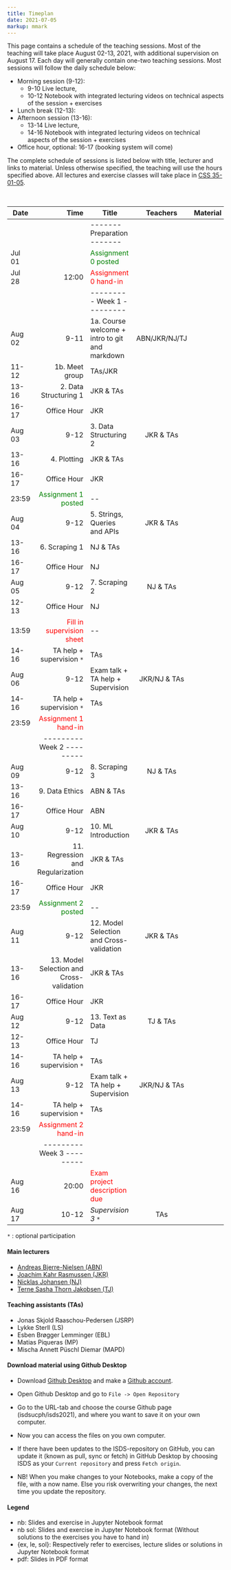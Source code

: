 ```yaml
---
title: Timeplan
date: 2021-07-05
markup: mmark
---
```


This page contains a schedule of the teaching sessions. Most of the teaching will take place August 02-13, 2021, with additional supervision on August 17. Each day will generally contain one-two teaching sessions. Most sessions will follow the daily schedule below:

- Morning session (9-12):
  - 9-10 Live lecture,
  - 10-12 Notebook with integrated lecturing videos on technical aspects of the session + exercises
- Lunch break (12-13):
- Afternoon session (13-16):
  - 13-14 Live lecture,
  - 14-16 Notebook with integrated lecturing videos on technical aspects of the session + exercises
- Office hour, optional: 16-17 (booking system will come)


The complete schedule of sessions is listed below with title, lecturer and links to material. Unless otherwise specified, the teaching will use the hours specified above. 
All lectures and exercise classes will take place in [CSS 35-01-05](https://socialsciences.ku.dk/contact/howtofindus/). 

<br />

Date  | Time  | Title | Teachers | Material
------|------:|-------|:--------:|:------
      |        | -------   Preparation  ------- | |
Jul 01|        |  <font color="green">Assignment 0 posted</font>   |  | 
Jul 28|  12:00 | <font color="red">Assignment 0 hand-in</font>  |  |  
      |       | ---------   Week 1  --------- | | |
Aug 02|  9-11 | 1a. Course welcome + intro to git and markdown | ABN/JKR/NJ/TJ |  
 | 11-12 | 1b. Meet group  | TAs/JKR |  
 | 13-16 | 2. Data Structuring 1 | JKR & TAs|
 | 16-17 | Office Hour | JKR |  
Aug 03|  9-12 | 3. Data Structuring 2 | JKR & TAs| 
 | 13-16 | 4. Plotting | JKR & TAs| 
 | 16-17 | Office Hour | JKR |
 | 23:59 |  <font color="green">Assignment 1 posted</font>   |--  |   
Aug 04|  9-12 | 5. Strings, Queries and APIs | JKR & TAs|
 | 13-16 | 6. Scraping 1 | NJ & TAs|
 | 16-17 | Office Hour | NJ |
Aug 05|  9-12 | 7. Scraping 2 | NJ & TAs|
 | 12-13 | Office Hour | NJ |
 | 13:59 |  <font color="red">Fill in supervision sheet</font>   |--  |   
 | 14-16 | TA help + supervision `*` | TAs|
Aug 06|  9-12 | Exam talk + TA help  + Supervision | JKR/NJ & TAs|
 | 14-16 | TA help + supervision `*` | TAs|
 | 23:59 |  <font color="red">Assignment 1 hand-in</font>   |  |  
 |       | ---------   Week 2  --------- | |
Aug 09| 9-12| 8. Scraping 3 | NJ & TAs|
 |13-16| 9. Data Ethics | ABN & TAs|
 |16-17| Office Hour | ABN|
Aug 10| 9-12| 10. ML Introduction | JKR & TAs|
 |13-16| 11. Regression and Regularization | JKR & TAs|
 |16-17| Office Hour | JKR|
 | 23:59 |  <font color="green">Assignment 2 posted</font>   |--  |   
Aug 11| 9-12| 12. Model Selection and Cross-validation | JKR & TAs|
 |13-16| 13. Model Selection and Cross-validation | JKR & TAs|
 |16-17| Office Hour | JKR|
Aug 12| 9-12| 13. Text as Data | TJ & TAs|
 | 12-13 | Office Hour | TJ |
 | 14-16 | TA help + supervision `*` | TAs|
Aug 13|  9-12 | Exam talk + TA help  + Supervision | JKR/NJ & TAs|
 | 14-16 | TA help + supervision `*` | TAs|
 | 23:59 |  <font color="red">Assignment 2 hand-in</font>   |  | 
 |       | ---------   Week 3  --------- | |
Aug 16| 20:00 | <font color="red">Exam project description due</font>  |  |  
Aug 17| 10-12 |  *Supervision 3* `*` | TAs |

`*` : optional participation

#### Main lecturers
- [Andreas Bjerre-Nielsen (ABN)](https://abjer.github.io)
- [Joachim Kahr Rasmussen (JKR)](https://www.economics.ku.dk/staff/phd_kopi/?pure=en/persons/464199)
- [Nicklas Johansen (NJ)](https://nicklasjohansen.github.io/)
- [Terne Sasha Thorn Jakobsen (TJ)](https://research.ku.dk/search/result/?pure=en/persons/592888)

#### Teaching assistants (TAs)
- Jonas Skjold Raaschou-Pedersen (JSRP)
- Lykke Sterll (LS)
- Esben Brøgger Lemminger (EBL)
- Matias Piqueras (MP)
- Mischa Annett Püschl Diemar (MAPD)


#### Download material using Github Desktop
- Download [Github Desktop](https://desktop.github.com/) and make a [Github account](https://github.com/).

- Open Github Desktop and go to `File -> Open Repository`

- Go to the URL-tab and choose the course Github page (isdsucph/isds2021), and where you want to save it on your own computer.

- Now you can access the files on you own computer.

- If there have been updates to the ISDS-repository on GitHub, you can update it (known as pull, sync or fetch) in GitHub Desktop by choosing ISDS as your `Current repository` and press `Fetch origin`.

- NB! When you make changes to your Notebooks, make a copy of the file, with a now name. Else you risk overwriting your changes, the next time you update the repository.

#### Legend
- nb: Slides and exercise in Jupyter Notebook format
- nb sol: Slides and exercise in Jupyter Notebook format (Without solutions to the exercises you have to hand in)
- {ex, le, sol}: Respectively refer to exercises, lecture slides or solutions in Jupyter Notebook format
- pdf: Slides in PDF format
